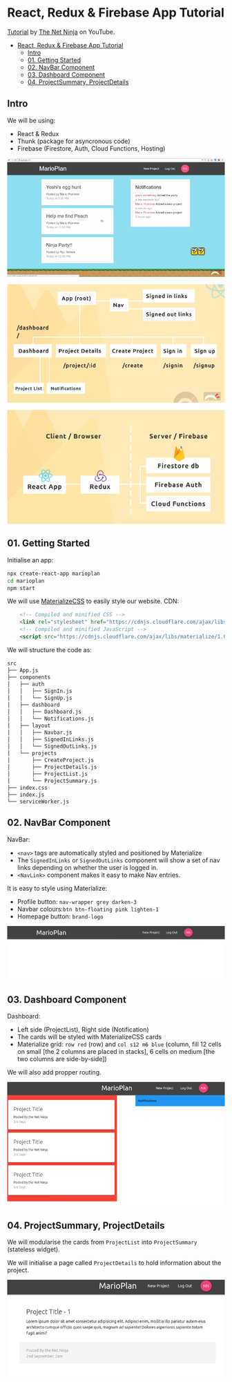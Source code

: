 # React, Redux & Firebase App Tutorial

[Tutorial](https://www.youtube.com/playlist?list=PL4cUxeGkcC9iWstfXntcj8f-dFZ4UtlN3)
by [The Net Ninja](https://www.youtube.com/channel/UCW5YeuERMmlnqo4oq8vwUpg) on YouTube.

- [React, Redux & Firebase App Tutorial](#react-redux--firebase-app-tutorial)
  - [Intro](#intro)
  - [01. Getting Started](#01-getting-started)
  - [02. NavBar Component](#02-navbar-component)
  - [03. Dashboard Component](#03-dashboard-component)
  - [04. ProjectSummary, ProjectDetails](#04-projectsummary-projectdetails)


## Intro

We will be using:
* React & Redux
* Thunk (package for asyncronous code)
* Firebase (Firestore, Auth, Cloud Functions, Hosting)

![](docs/2020-07-28-11-53-12.png)

![](docs/2020-07-28-12-01-15.png)

![](docs/2020-07-28-12-01-34.png)


## 01. Getting Started

Initialise an app:
```bash
npx create-react-app marioplan
cd marioplan
npm start
```

We will use [MaterializeCSS](https://materializecss.com/getting-started.html)
to easily style our website. CDN:
```html
    <!-- Compiled and minified CSS -->
    <link rel="stylesheet" href="https://cdnjs.cloudflare.com/ajax/libs/materialize/1.0.0/css/materialize.min.css">
    <!-- Compiled and minified JavaScript -->
    <script src="https://cdnjs.cloudflare.com/ajax/libs/materialize/1.0.0/js/materialize.min.js"></script>
```

We will structure the code as:
```
src
├── App.js
├── components
│   ├── auth
│   │   ├── SignIn.js
│   │   └── SignUp.js
│   ├── dashboard
│   │   ├── Dashboard.js
│   │   └── Notifications.js
│   ├── layout
│   │   ├── Navbar.js
│   │   ├── SignedInLinks.js
│   │   └── SignedOutLinks.js
│   └── projects
│       ├── CreateProject.js
│       ├── ProjectDetails.js
│       ├── ProjectList.js
│       └── ProjectSummary.js
├── index.css
├── index.js
└── serviceWorker.js
```

## 02. NavBar Component

NavBar:
* `<nav>` tags are automatically styled and positioned by Materialize
* The `SignedInLinks` or `SignedOutLinks` component will show a set of nav links depending on whether the user is logged in.
* `<NavLink>` component makes it easy to make Nav entries.

It is easy to style using Materialize:
* Profile button: `nav-wrapper grey darken-3`
* Navbar colours:`btn btn-floating pink lighten-1`
* Homepage button: `brand-logo`

![](docs/2020-07-28-13-02-10.png)

## 03. Dashboard Component

Dashboard:
* Left side (ProjectList), Right side (Notification)
* The cards will be styled with MaterializeCSS cards
* Materialize grid: `row red` (row) and `col s12 m6 blue` (column, fill 12 cells on small [the 2 columns are placed in stacks], 6 cells on medium [the two columns are side-by-side])

We will also add propper routing.

![](docs/2020-07-28-14-23-29.png)

## 04. ProjectSummary, ProjectDetails

We will modularise the cards from `ProjectList` into `ProjectSummary`
(stateless widget).

We will initialise a page called `ProjectDetails` to hold information about the
project.

![](docs/2020-07-28-15-24-44.png)
